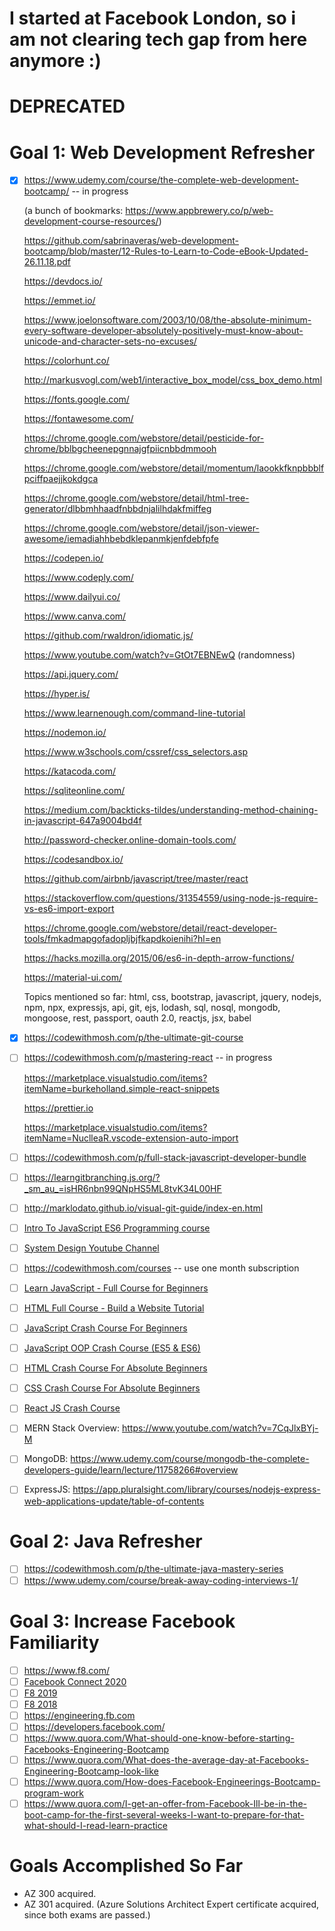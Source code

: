 # I started at Facebook London, so i am not clearing tech gap from here anymore :)

# DEPRECATED

# Goal 1: Web Development Refresher
- [x] https://www.udemy.com/course/the-complete-web-development-bootcamp/ -- in progress
    
    (a bunch of bookmarks: https://www.appbrewery.co/p/web-development-course-resources/)
    
    https://github.com/sabrinaveras/web-development-bootcamp/blob/master/12-Rules-to-Learn-to-Code-eBook-Updated-26.11.18.pdf  
    
    https://devdocs.io/
    
    https://emmet.io/
    
    https://www.joelonsoftware.com/2003/10/08/the-absolute-minimum-every-software-developer-absolutely-positively-must-know-about-unicode-and-character-sets-no-excuses/
    
    https://colorhunt.co/
    
    http://markusvogl.com/web1/interactive_box_model/css_box_demo.html
    
    https://fonts.google.com/
    
    https://fontawesome.com/

    https://chrome.google.com/webstore/detail/pesticide-for-chrome/bblbgcheenepgnnajgfpiicnbbdmmooh
    
    https://chrome.google.com/webstore/detail/momentum/laookkfknpbbblfpciffpaejjkokdgca
    
    https://chrome.google.com/webstore/detail/html-tree-generator/dlbbmhhaadfnbbdnjalilhdakfmiffeg
    
    https://chrome.google.com/webstore/detail/json-viewer-awesome/iemadiahhbebdklepanmkjenfdebfpfe
    
    https://codepen.io/
    
    https://www.codeply.com/
    
    https://www.dailyui.co/
    
    https://www.canva.com/
    
    https://github.com/rwaldron/idiomatic.js/
    
    https://www.youtube.com/watch?v=GtOt7EBNEwQ (randomness)
    
    https://api.jquery.com/
    
    https://hyper.is/
    
    https://www.learnenough.com/command-line-tutorial
    
    https://nodemon.io/
    
    https://www.w3schools.com/cssref/css_selectors.asp
    
    https://katacoda.com/
    
    https://sqliteonline.com/
    
    https://medium.com/backticks-tildes/understanding-method-chaining-in-javascript-647a9004bd4f
    
    http://password-checker.online-domain-tools.com/
    
    https://codesandbox.io/
    
    https://github.com/airbnb/javascript/tree/master/react
    
    https://stackoverflow.com/questions/31354559/using-node-js-require-vs-es6-import-export
    
    https://chrome.google.com/webstore/detail/react-developer-tools/fmkadmapgofadopljbjfkapdkoienihi?hl=en
    
    https://hacks.mozilla.org/2015/06/es6-in-depth-arrow-functions/
    
    https://material-ui.com/
    
    Topics mentioned so far: html, css, bootstrap, javascript, jquery, nodejs, npm, npx, expressjs, api, git, ejs, lodash, sql, nosql, mongodb, mongoose, rest, passport, oauth 2.0, reactjs, jsx, babel
- [x] https://codewithmosh.com/p/the-ultimate-git-course
- [ ] https://codewithmosh.com/p/mastering-react -- in progress

    https://marketplace.visualstudio.com/items?itemName=burkeholland.simple-react-snippets
    
    https://prettier.io
    
    https://marketplace.visualstudio.com/items?itemName=NuclleaR.vscode-extension-auto-import
- [ ] https://codewithmosh.com/p/full-stack-javascript-developer-bundle
- [ ] https://learngitbranching.js.org/?_sm_au_=isHR6nbn99QNpHS5ML8tvK34L00HF
- [ ] http://marklodato.github.io/visual-git-guide/index-en.html
- [ ] [Intro To JavaScript ES6 Programming course](https://www.youtube.com/playlist?list=PL-xu4i_QDSxcoDNeh8rx5-pHCCTOg0XsI)
- [ ] [System Design Youtube Channel](https://www.youtube.com/channel/UC9vLsnF6QPYuH51njmIooCQ)
- [ ] https://codewithmosh.com/courses -- use one month subscription
- [ ] [Learn JavaScript - Full Course for Beginners](https://www.youtube.com/watch?v=PkZNo7MFNFg)
- [ ] [HTML Full Course - Build a Website Tutorial](https://www.youtube.com/watch?v=pQN-pnXPaVg)
- [ ] [JavaScript Crash Course For Beginners](https://www.youtube.com/watch?v=hdI2bqOjy3c)
- [ ] [JavaScript OOP Crash Course (ES5 & ES6)](https://www.youtube.com/watch?v=vDJpGenyHaA)
- [ ] [HTML Crash Course For Absolute Beginners](https://www.youtube.com/watch?v=UB1O30fR-EE)
- [ ] [CSS Crash Course For Absolute Beginners](https://www.youtube.com/watch?v=yfoY53QXEnI)
- [ ] [React JS Crash Course](https://www.youtube.com/watch?v=sBws8MSXN7A)
- [ ] MERN Stack Overview: https://www.youtube.com/watch?v=7CqJlxBYj-M
- [ ] MongoDB: https://www.udemy.com/course/mongodb-the-complete-developers-guide/learn/lecture/11758266#overview
- [ ] ExpressJS: https://app.pluralsight.com/library/courses/nodejs-express-web-applications-update/table-of-contents

# Goal 2: Java Refresher
- [ ] https://codewithmosh.com/p/the-ultimate-java-mastery-series
- [ ] https://www.udemy.com/course/break-away-coding-interviews-1/

# Goal 3: Increase Facebook Familiarity
- [ ] https://www.f8.com/
- [ ] [Facebook Connect 2020](https://www.youtube.com/watch?v=yAp2ipmJcnk&list=PLb0IAmt7-GS2p9H4LubREWTlgaWhop2U1)
- [ ] [F8 2019](https://www.youtube.com/watch?v=xK0RwubFi-U&list=PLb0IAmt7-GS1fAT0UHQNV2YOcx8CDjrWl)
- [ ] [F8 2018](https://www.youtube.com/watch?v=ldtuSYqgPLQ&list=PLb0IAmt7-GS0RLjX7uCpbqGOhrKYTJW_8)
- [ ] https://engineering.fb.com
- [ ] https://developers.facebook.com/
- [ ] https://www.quora.com/What-should-one-know-before-starting-Facebooks-Engineering-Bootcamp
- [ ] https://www.quora.com/What-does-the-average-day-at-Facebooks-Engineering-Bootcamp-look-like
- [ ] https://www.quora.com/How-does-Facebook-Engineerings-Bootcamp-program-work
- [ ] https://www.quora.com/I-get-an-offer-from-Facebook-Ill-be-in-the-boot-camp-for-the-first-several-weeks-I-want-to-prepare-for-that-what-should-I-read-learn-practice

# Goals Accomplished So Far
- AZ 300 acquired.
- AZ 301 acquired. (Azure Solutions Architect Expert certificate acquired, since both exams are passed.)
